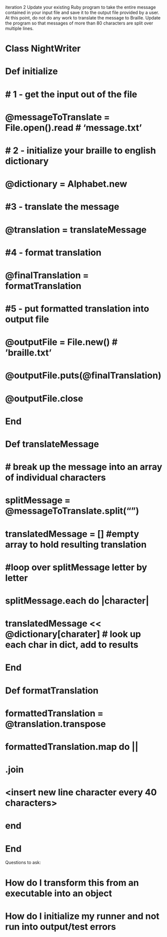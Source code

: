 iteration 2
Update your existing Ruby program to take the entire message contained in your input file and save it to the output file provided by a user. At this point, do not do any work to translate the message to Braille.
Update the program so that messages of more than 80 characters are split over multiple lines.








# Class NightWriter
#    Def initialize
#       # 1 - get the input out of the file
#       @messageToTranslate = File.open(<file containing message>).read # ‘message.txt’
     
#       # 2 - initialize your braille to english dictionary
#       @dictionary = Alphabet.new
      
#       #3 - translate the message
#       @translation = translateMessage

#       #4 - format translation
#       @finalTranslation = formatTranslation 

#       #5 - put formatted translation into output file
#       @outputFile = File.new(<output file name>) # ’braille.txt’
#       @outputFile.puts(@finalTranslation)
#       @outputFile.close
#    End

#    Def translateMessage
#       # break up the message into an array of individual characters
#       splitMessage = @messageToTranslate.split(“”)
      
#       translatedMessage = [] #empty array to hold resulting translation
#       #loop over splitMessage letter by letter
#       splitMessage.each do |character|
#           translatedMessage << @dictionary[charater] # look up each char in dict, add to results
#    End 

#    Def formatTranslation
#        formattedTranslation = @translation.transpose
#        formattedTranslation.map do |<thing>|
#           <thing>.join
#           <insert new line character every 40 characters>
#        end
# End

Questions to ask:
# How do I transform this from an executable into an object 
# How do I initialize my runner and not run into output/test errors
